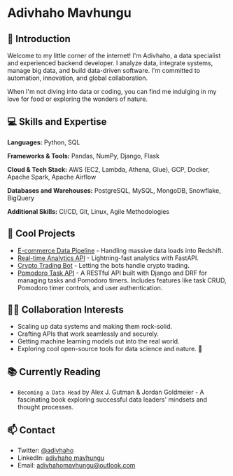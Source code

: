 # Adivhaho Mavhungu

## 👋 Introduction

Welcome to my little corner of the internet! I'm Adivhaho, a data specialist and experienced backend developer. I analyze data, integrate systems, manage big data, and build data-driven software. I'm committed to automation, innovation, and global collaboration.

When I'm not diving into data or coding, you can find me indulging in my love for food or exploring the wonders of nature.

## 💻 Skills and Expertise

**Languages:** Python, SQL

**Frameworks & Tools:** Pandas, NumPy, Django, Flask

**Cloud & Tech Stack:** AWS (EC2, Lambda, Athena, Glue), GCP, Docker, Apache Spark, Apache Airflow

**Databases and Warehouses:** PostgreSQL, MySQL, MongoDB, Snowflake, BigQuery

**Additional Skills:** CI/CD, Git, Linux, Agile Methodologies

## 🚀 Cool Projects

- [E-commerce Data Pipeline](https://github.com/mavhungutrezzy/ecommerce-data-pipeline) - Handling massive data loads into Redshift.
- [Real-time Analytics API](https://github.com/mavhungutrezzy/realtime-analytics-api) - Lightning-fast analytics with FastAPI.
- [Crypto Trading Bot](https://github.com/mavhungutrezzy/crypto-trader-bot) - Letting the bots handle crypto trading.
- [Pomodoro Task API](https://github.com/mavhungutrezzy/pomodo_task) - A RESTful API built with Django and DRF for managing tasks and Pomodoro timers. Includes features like task CRUD, Pomodoro timer controls, and user authentication.

## 👯‍♀️ Collaboration Interests

- Scaling up data systems and making them rock-solid.
- Crafting APIs that work seamlessly and securely.
- Getting machine learning models out into the real world.
- Exploring cool open-source tools for data science and nature. 🌴

## 📚 Currently Reading

- `Becoming a Data Head` by Alex J. Gutman & Jordan Goldmeier - A fascinating book exploring successful data leaders' mindsets and thought processes.

## 📫 Contact

- Twitter: [@adivhaho](https://twitter.com/adivhaho_dev)
- LinkedIn: [adivhaho mavhungu](https://linkedin.com/in/adivhaho-mavhungu)
- Email: adivhahomavhungu@outlook.com
